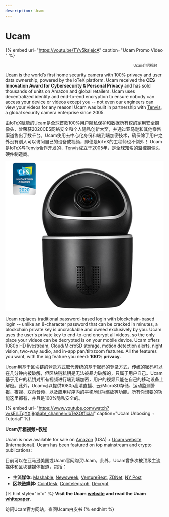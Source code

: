 ```yaml
---
description: Ucam
---
```


# Ucam

{% embed url="https://youtu.be/TYv5ksIejcA" caption="Ucam Promo Video " %}

                                                             Ucam介绍视频

[Ucam](https://ucam.iotex.io) is the world’s first home security camera with 100% privacy and user data ownership, powered by the IoTeX platform. Ucam received the **CES Innovation Award for Cybersecurity & Personal Privacy** and has sold thousands of units on Amazon and global retailers. Ucam uses decentralized identity and end-to-end encryption to ensure nobody can access your device or videos except you -- not even our engineers can view your videos for any reason! Ucam was built in partnership with [Tenvis](https://iotex.medium.com/iotex-partners-with-hardware-giant-tenvis-for-fully-private-ip-cameras-9dbfbd923128), a global security camera enterprise since 2005.



由IoTeX赋能的Ucam是全球首款100%用户隐私保护和数据所有权的家用安全摄像头，曾荣获2020CES网络安全和个人隐私创新大奖，并通过亚马逊和其他零售渠道售出了数千台。Ucam使用去中心化身份和端到端加密技术，确保除了用户之外没有别人可以访问自己的设备或视频，即便是IoTeX的工程师也不例外！ Ucam是IoTeX与Tenvis合作开发的，Tenvis成立于2005年，是全球知名的监控摄像头硬件制造商。

![](../.gitbook/assets/image%20%285%29.png)

Ucam replaces traditional password-based login with blockchain-based login -- unlike an 8-character password that can be cracked in minutes, a blockchain private key is uncrackable and owned exclusively by you. Ucam uses the user's private key to end-to-end encrypt all videos, so the only place your videos can be decrypted is on your mobile device. Ucam offers 1080p HD livestream, Cloud/MicroSD storage, motion detection alerts, night vision, two-way audio, and in-app pan/tilt/zoom features. All the features you want, with the big feature you need: **100% privacy.**



Ucam用基于区块链的登录方式取代传统的基于密码的登录方式，传统的密码可以在几分钟内被破解，但区块链私钥是无法被暴力破解的，只属于用户自己。Ucam基于用户的私钥对所有视频进行端到端加密，用户的视频只能在自己的移动设备上解密。此外，Ucam可以提供1080p高清直播、云/MicroSD存储、运动监测警报、夜视、双向音频，以及应用程序内的平移/倾斜/缩放等功能。所有你想要的功能这里都有，并且是100%隐私安全的。

{% embed url="https://www.youtube.com/watch?v=sErLTqYXj8g&ab\_channel=IoTeXOfficial" caption="Ucam Unboxing + Tutorial" %}

**Ucam开箱视频+教程**

Ucam is now available for sale on [Amazon](https://amazon.com/Pet-Camera-Detection-Blockchain-Authorization/dp/B08FDM5RZ5) \(USA\) + [Ucam website](https://ucam.iotex.io/buy-ucam/) \(International\). Ucam has been featured on top mainstream and crypto publications:

目前可以在亚马逊美国或Ucam官网购买Ucam，此外，Ucam曾多次被顶级主流媒体和区块链媒体报道，包括：

* **主流媒体:** [Mashable](https://mashable.com/shopping/feb-23-ucam-private-home-security-camera/), [Newsweek](https://www.newsweek.com/new-iotex-ucam-looks-provide-unrivaled-privacy-security-1517040), [VentureBeat](https://venturebeat.com/2020/01/06/iotexs-ucam-is-a-blockchain-based-encrypted-private-home-camera/), [ZDNet](https://www.zdnet.com/article/new-ucam-security-camera-is-powered-by-the-blockchain/), [NY Post](https://nypost.com/2021/02/23/keep-your-home-safe-with-this-hacker-proof-camera-thats-under-50/)
* **区块链媒体:** [CoinDesk](https://www.coindesk.com/hardware-is-hard-two-blockchain-devices-win-plaudits-at-ces-2020), [Cointelegraph](https://cointelegraph.com/news/blockchain-technology-now-powers-a-privacy-focused-security-camera), [Decrypt](https://decrypt.co/15991/forget-amazon-ring-how-blockchain-could-secure-your-home)

{% hint style="info" %}
**Visit the Ucam** [**website**](https://ucam.iotex.io) **and read the Ucam** [**whitepaper**](https://cdn.iotex.io/docs/ucam-whitepaper.pdf)**.**

访问Ucam官方网站，查阅Ucam白皮书
{% endhint %}

